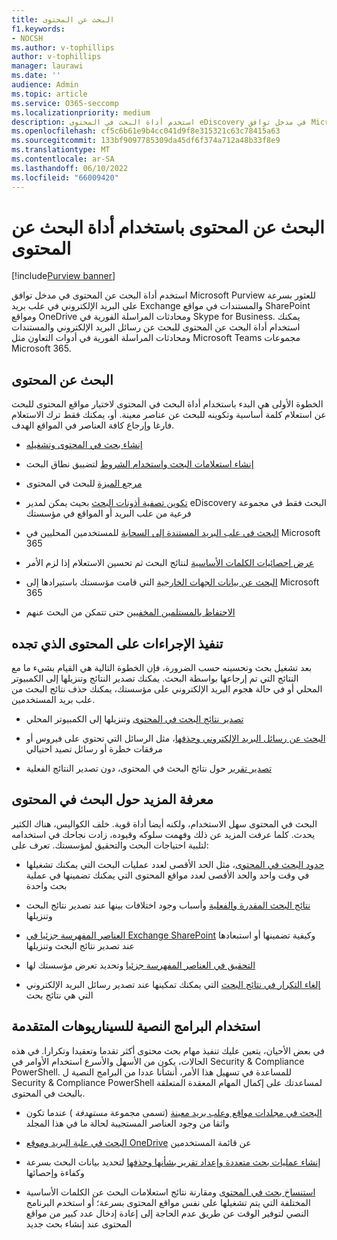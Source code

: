 ```yaml
---
title: البحث عن المحتوى
f1.keywords:
- NOCSH
ms.author: v-tophillips
author: v-tophillips
manager: laurawi
ms.date: ''
audience: Admin
ms.topic: article
ms.service: O365-seccomp
ms.localizationpriority: medium
description: استخدم أداة البحث في المحتوى eDiscovery في مدخل توافق Microsoft Purview للعثور بسرعة على البريد الإلكتروني في علب بريد Exchange والمستندات في مواقع SharePoint ومواقع OneDrive ومحادثات المراسلة الفورية في Skype for Business.
ms.openlocfilehash: cf5c6b61e9b4cc041d9f8e315321c63c78415a63
ms.sourcegitcommit: 133bf9097785309da45df6f374a712a48b33f8e9
ms.translationtype: MT
ms.contentlocale: ar-SA
ms.lasthandoff: 06/10/2022
ms.locfileid: "66009420"
---
```

# <a name="search-for-content-using-the-content-search-tool"></a>البحث عن المحتوى باستخدام أداة البحث عن المحتوى

[!include[Purview banner](../includes/purview-rebrand-banner.md)]

استخدم أداة البحث عن المحتوى في مدخل توافق Microsoft Purview للعثور بسرعة على البريد الإلكتروني في علب بريد Exchange والمستندات في مواقع SharePoint ومواقع OneDrive ومحادثات المراسلة الفورية في Skype for Business. يمكنك استخدام أداة البحث عن المحتوى للبحث عن رسائل البريد الإلكتروني والمستندات ومحادثات المراسلة الفورية في أدوات التعاون مثل Microsoft Teams مجموعات Microsoft 365.
  
## <a name="search-for-content"></a>البحث عن المحتوى

الخطوة الأولى هي البدء باستخدام أداة البحث في المحتوى لاختيار مواقع المحتوى للبحث عن استعلام كلمة أساسية وتكوينه للبحث عن عناصر معينة. أو، يمكنك فقط ترك الاستعلام فارغا وإرجاع كافة العناصر في المواقع الهدف.
  
- [إنشاء بحث في المحتوى وتشغيله](content-search.md)

- [إنشاء استعلامات البحث واستخدام الشروط](keyword-queries-and-search-conditions.md) لتضييق نطاق البحث

- [مرجع الميزة](content-search-reference.md) للبحث في المحتوى

- [تكوين تصفية أذونات البحث](permissions-filtering-for-content-search.md) بحيث يمكن لمدير eDiscovery البحث فقط في مجموعة فرعية من علب البريد أو المواقع في مؤسستك

- [البحث في علب البريد المستندة إلى السحابة](search-cloud-based-mailboxes-for-on-premises-users.md) للمستخدمين المحليين في Microsoft 365

- [عرض إحصائيات الكلمات الأساسية](view-keyword-statistics-for-content-search.md) لنتائج البحث ثم تحسين الاستعلام إذا لزم الأمر

- [البحث عن بيانات الجهات الخارجية](use-content-search-to-search-third-party-data-that-was-imported.md) التي قامت مؤسستك باستيرادها إلى Microsoft 365

- [الاحتفاظ بالمستلمين المخفيين](/exchange/policy-and-compliance/holds/preserve-bcc-recipients-and-group-members) حتى تتمكن من البحث عنهم

## <a name="perform-actions-on-content-you-find"></a>تنفيذ الإجراءات على المحتوى الذي تجده

بعد تشغيل بحث وتحسينه حسب الضرورة، فإن الخطوة التالية هي القيام بشيء ما مع النتائج التي تم إرجاعها بواسطة البحث. يمكنك تصدير النتائج وتنزيلها إلى الكمبيوتر المحلي أو في حالة هجوم البريد الإلكتروني على مؤسستك، يمكنك حذف نتائج البحث من علب بريد المستخدمين.
  
- [تصدير نتائج البحث في المحتوى](export-search-results.md) وتنزيلها إلى الكمبيوتر المحلي

- [البحث عن رسائل البريد الإلكتروني وحذفها](search-for-and-delete-messages-in-your-organization.md)، مثل الرسائل التي تحتوي على فيروس أو مرفقات خطرة أو رسائل تصيد احتيالي

- [تصدير تقرير](export-a-content-search-report.md) حول نتائج البحث في المحتوى، دون تصدير النتائج الفعلية

## <a name="learn-more-about-content-search"></a>معرفة المزيد حول البحث في المحتوى

البحث في المحتوى سهل الاستخدام، ولكنه أيضا أداة قوية. خلف الكواليس، هناك الكثير يحدث. كلما عرفت المزيد عن ذلك وفهمت سلوكه وقيوده، زادت نجاحك في استخدامه لتلبية احتياجات البحث والتحقيق لمؤسستك. تعرف على:
  
- [حدود البحث في المحتوى](limits-for-content-search.md)، مثل الحد الأقصى لعدد عمليات البحث التي يمكنك تشغيلها في وقت واحد والحد الأقصى لعدد مواقع المحتوى التي يمكنك تضمينها في عملية بحث واحدة

- [نتائج البحث المقدرة والفعلية](differences-between-estimated-and-actual-ediscovery-search-results.md) وأسباب وجود اختلافات بينها عند تصدير نتائج البحث وتنزيلها

- [العناصر المفهرسة جزئيا في Exchange SharePoint](partially-indexed-items-in-content-search.md) وكيفية تضمينها أو استبعادها عند تصدير نتائج البحث وتنزيلها

- [التحقيق في العناصر المفهرسة جزئيا](investigating-partially-indexed-items-in-ediscovery.md) وتحديد تعرض مؤسستك لها

- [إلغاء التكرار في نتائج البحث](de-duplication-in-ediscovery-search-results.md) التي يمكنك تمكينها عند تصدير رسائل البريد الإلكتروني التي هي نتائج بحث

## <a name="use-scripts-for-advanced-scenarios"></a>استخدام البرامج النصية للسيناريوهات المتقدمة

في بعض الأحيان، يتعين عليك تنفيذ مهام بحث محتوى أكثر تقدما وتعقيدا وتكرارا. في هذه الحالات، يكون من الأسهل والأسرع استخدام الأوامر في Security & Compliance PowerShell. للمساعدة في تسهيل هذا الأمر، أنشأنا عددا من البرامج النصية ل Security & Compliance PowerShell لمساعدتك على إكمال المهام المعقدة المتعلقة بالبحث في المحتوى.

- [البحث في مجلدات مواقع وعلب بريد معينة](use-content-search-for-targeted-collections.md) (تسمى مجموعة  *مستهدفة* ) عندما تكون واثقا من وجود العناصر المستجيبة لحالة ما في هذا المجلد

- [البحث في علبة البريد وموقع OneDrive](search-the-mailbox-and-onedrive-for-business-for-a-list-of-users.md) عن قائمة المستخدمين

- [إنشاء عمليات بحث متعددة وإعداد تقرير بشأنها وحذفها](create-report-on-and-delete-multiple-content-searches.md) لتحديد بيانات البحث بسرعة وكفاءة وإحصائها

- [استنساخ بحث في المحتوى](clone-a-content-search.md) ومقارنة نتائج استعلامات البحث عن الكلمات الأساسية المختلفة التي يتم تشغيلها على نفس مواقع المحتوى بسرعة؛ أو استخدم البرنامج النصي لتوفير الوقت عن طريق عدم الحاجة إلى إعادة إدخال عدد كبير من مواقع المحتوى عند إنشاء بحث جديد

